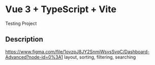 # Vue 3 + TypeScript + Vite
Testing Project
## Description 
https://www.figma.com/file/1ovzpJ8JY2SnmiWsvsSvqC/Dashboard-Advanced?node-id=0%3A1 
layout, sorting, filtering, searching